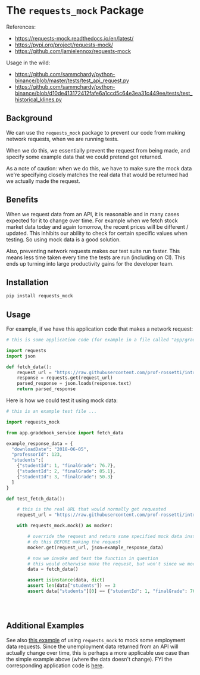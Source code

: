 
# The `requests_mock` Package

References:
  + https://requests-mock.readthedocs.io/en/latest/
  + https://pypi.org/project/requests-mock/
  + https://github.com/jamielennox/requests-mock
 

Usage in the wild:
  + https://github.com/sammchardy/python-binance/blob/master/tests/test_api_request.py
  + https://github.com/sammchardy/python-binance/blob/d10de413172412fafe6a1ccd5c64e3ea31c449ee/tests/test_historical_klines.py

## Background

We can use the `requests_mock` package to prevent our code from making network requests, when we are running tests.

When we do this, we essentially prevent the request from being made, and specify some example data that we could pretend got returned.

As a note of caution: when we do this, we have to make sure the mock data we're specifying closely matches the real data that would be returned had we actually made the request.

## Benefits

When we request data from an API, it is reasonable and in many cases expected for it to change over time. For example when we fetch stock market data today and again tomorrow, the recent prices will be different / updated. This inhibits our ability to check for certain specific values when testing. So using mock data is a good solution.

Also, preventing network requests makes our test suite run faster. This means less time taken every time the tests are run (including on CI). This ends up turning into large productivity gains for the developer team. 


## Installation

```sh
pip install requests_mock
```

## Usage

For example, if we have this application code that makes a network request:

```py
# this is some application code (for example in a file called "app/gradebook_service.py") ...

import requests
import json

def fetch_data():
    request_url = "https://raw.githubusercontent.com/prof-rossetti/intro-to-python/main/data/gradebook.json"
    response = requests.get(request_url)
    parsed_response = json.loads(response.text)
    return parsed_response
```

Here is how we could test it using mock data:

```py
# this is an example test file ...

import requests_mock

from app.gradebook_service import fetch_data

example_response_data = {
  "downloadDate": "2018-06-05",
  "professorId": 123,
  "students":[
    {"studentId": 1, "finalGrade": 76.7},
    {"studentId": 2, "finalGrade": 85.1},
    {"studentId": 3, "finalGrade": 50.3}
  ]
}

def test_fetch_data():

    # this is the real URL that would normally get requested
    request_url = "https://raw.githubusercontent.com/prof-rossetti/intro-to-python/main/data/gradebook.json"

    with requests_mock.mock() as mocker:

        # override the request and return some specified mock data instead
        # do this BEFORE making the request
        mocker.get(request_url, json=example_response_data)

        # now we invoke and test the function in question
        # this would otherwise make the request, but won't since we mocked it above
        data = fetch_data()

        assert isinstance(data, dict)
        assert len(data["students"]) == 3
        assert data["students"][0] == {"studentId": 1, "finalGrade": 76.7}


        
```

## Additional Examples

See also [this example](./../../../exercises/codebase-cleanup/progress/tests/unemployment_test_2.py) of using `requests_mock` to mock some employment data requests. Since the unemployment data returned from an API will actually change over time, this is perhaps a more applicable use case than the simple example above (where the data doesn't change). FYI the corresponding application code is [here](./../../../exercises/codebase-cleanup/progress/app/unemployment_refactored.py).



